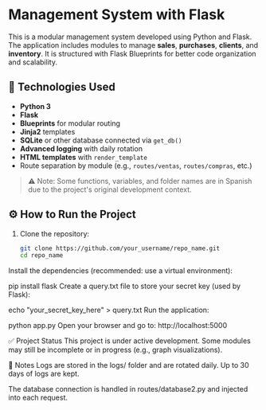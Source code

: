 # Management System with Flask

This is a modular management system developed using Python and Flask. The application includes modules to manage **sales**, **purchases**, **clients**, and **inventory**. It is structured with Flask Blueprints for better code organization and scalability.

## 🚀 Technologies Used

- **Python 3**
- **Flask**
- **Blueprints** for modular routing
- **Jinja2** templates
- **SQLite** or other database connected via `get_db()`
- **Advanced logging** with daily rotation
- **HTML templates** with `render_template`
- Route separation by module (e.g., `routes/ventas`, `routes/compras`, etc.)

> ⚠️ Note: Some functions, variables, and folder names are in Spanish due to the project's original development context.


## ⚙️ How to Run the Project

1. Clone the repository:
   ```bash
   git clone https://github.com/your_username/repo_name.git
   cd repo_name
Install the dependencies (recommended: use a virtual environment):


pip install flask
Create a query.txt file to store your secret key (used by Flask):


echo "your_secret_key_here" > query.txt
Run the application:


python app.py
Open your browser and go to: http://localhost:5000

✅ Project Status
This project is under active development. Some modules may still be incomplete or in progress (e.g., graph visualizations).

📌 Notes
Logs are stored in the logs/ folder and are rotated daily. Up to 30 days of logs are kept.

The database connection is handled in routes/database2.py and injected into each request.
